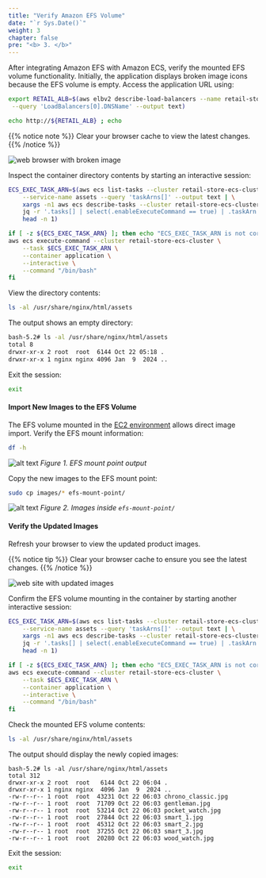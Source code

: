 ```yaml
---
title: "Verify Amazon EFS Volume"
date: "`r Sys.Date()`"
weight: 3
chapter: false
pre: "<b> 3. </b>"
---
```


After integrating Amazon EFS with Amazon ECS, verify the mounted EFS volume functionality. Initially, the application displays broken image icons because the EFS volume is empty. Access the application URL using:

```bash
export RETAIL_ALB=$(aws elbv2 describe-load-balancers --name retail-store-ecs-ui \
 --query 'LoadBalancers[0].DNSName' --output text)

echo http://${RETAIL_ALB} ; echo
```

{{% notice note %}}
Clear your browser cache to view the latest changes.
{{% /notice %}}

![web browser with broken image](https://static.us-east-1.prod.workshops.aws/public/fe1738fc-3d5c-4d22-bac3-0be10a3ad36f/static/images/90-storage/ui-service-webapp-broken-image.png)

Inspect the container directory contents by starting an interactive session:

```bash
ECS_EXEC_TASK_ARN=$(aws ecs list-tasks --cluster retail-store-ecs-cluster \
    --service-name assets --query 'taskArns[]' --output text | \
    xargs -n1 aws ecs describe-tasks --cluster retail-store-ecs-cluster --tasks | \
    jq -r '.tasks[] | select(.enableExecuteCommand == true) | .taskArn' | \
    head -n 1)

if [ -z ${ECS_EXEC_TASK_ARN} ]; then echo "ECS_EXEC_TASK_ARN is not correctly configured!"; else
aws ecs execute-command --cluster retail-store-ecs-cluster \
    --task $ECS_EXEC_TASK_ARN \
    --container application \
    --interactive \
    --command "/bin/bash"
fi
```

View the directory contents:

```bash
ls -al /usr/share/nginx/html/assets
```

The output shows an empty directory:

```bash
bash-5.2# ls -al /usr/share/nginx/html/assets
total 8
drwxr-xr-x 2 root  root  6144 Oct 22 05:18 .
drwxr-xr-x 1 nginx nginx 4096 Jan  9  2024 ..
```

Exit the session:

```bash
exit
```

#### Import New Images to the EFS Volume

The EFS volume mounted in the [EC2 environment](1-prerequisites/1.3-uploading/images-to-ec2) allows direct image import. Verify the EFS mount information:

```bash
df -h
```

![alt text](image-1.png)
*Figure 1. EFS mount point output*

Copy the new images to the EFS mount point:

```bash
sudo cp images/* efs-mount-point/
```

![alt text](/images/3-verify-efs-volume/image.png)
*Figure 2. Images inside `efs-mount-point/`*

#### Verify the Updated Images

Refresh your browser to view the updated product images.

{{% notice tip %}}
Clear your browser cache to ensure you see the latest changes.
{{% /notice %}}

![web site with updated images](https://static.us-east-1.prod.workshops.aws/public/fe1738fc-3d5c-4d22-bac3-0be10a3ad36f/static/images/90-storage/ui-service-webapp-updatedasset.png)

Confirm the EFS volume mounting in the container by starting another interactive session:

```bash
ECS_EXEC_TASK_ARN=$(aws ecs list-tasks --cluster retail-store-ecs-cluster \
    --service-name assets --query 'taskArns[]' --output text | \
    xargs -n1 aws ecs describe-tasks --cluster retail-store-ecs-cluster --tasks | \
    jq -r '.tasks[] | select(.enableExecuteCommand == true) | .taskArn' | \
    head -n 1)

if [ -z ${ECS_EXEC_TASK_ARN} ]; then echo "ECS_EXEC_TASK_ARN is not correctly configured!"; else
aws ecs execute-command --cluster retail-store-ecs-cluster \
    --task $ECS_EXEC_TASK_ARN \
    --container application \
    --interactive \
    --command "/bin/bash"
fi
```

Check the mounted EFS volume contents:

```bash
ls -al /usr/share/nginx/html/assets
```

The output should display the newly copied images:

```
bash-5.2# ls -al /usr/share/nginx/html/assets
total 312
drwxr-xr-x 2 root  root   6144 Oct 22 06:04 .
drwxr-xr-x 1 nginx nginx  4096 Jan  9  2024 ..
-rw-r--r-- 1 root  root  43231 Oct 22 06:03 chrono_classic.jpg
-rw-r--r-- 1 root  root  71709 Oct 22 06:03 gentleman.jpg
-rw-r--r-- 1 root  root  53214 Oct 22 06:03 pocket_watch.jpg
-rw-r--r-- 1 root  root  27844 Oct 22 06:03 smart_1.jpg
-rw-r--r-- 1 root  root  45312 Oct 22 06:03 smart_2.jpg
-rw-r--r-- 1 root  root  37255 Oct 22 06:03 smart_3.jpg
-rw-r--r-- 1 root  root  20280 Oct 22 06:03 wood_watch.jpg
```

Exit the session:

```bash
exit
```
